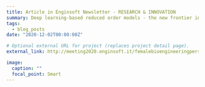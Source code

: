 ```yaml
---
title: Article in Enginsoft Newsletter - RESEARCH & INNOVATION
summary: Deep learning-based reduced order models - the new frontier in numerical simulation for microsystems.
tags:
  - blog_posts
date: "2020-12-02T00:00:00Z"

# Optional external URL for project (replaces project detail page).
external_link: http://meeting2020.enginsoft.it/femalebioengineeringperspective.html

image:
  caption: ""
  focal_point: Smart
---
```

